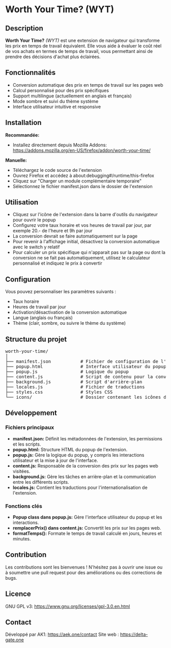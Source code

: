 # Worth Your Time? (WYT)
## Description
**Worth Your Time?** *(WYT)* est une extension de navigateur qui transforme les prix en temps de travail équivalent. Elle vous aide à évaluer le coût réel de vos achats en termes de temps de travail, vous permettant ainsi de prendre des décisions d'achat plus éclairées.
## Fonctionnalités
- Conversion automatique des prix en temps de travail sur les pages web
- Calcul personnalisé pour des prix spécifiques
- Support multilingue (actuellement en anglais et français)
- Mode sombre et suivi du thème système
- Interface utilisateur intuitive et responsive
## Installation
**Recommandée:**
- Installez directement depuis Mozilla Addons: https://addons.mozilla.org/en-US/firefox/addon/worth-your-time/

 **Manuelle:**
- Téléchargez le code source de l'extension
- Ouvrez Firefox et accédez à about:debugging#/runtime/this-firefox
- Cliquez sur "Charger un module complémentaire temporaire"
- Sélectionnez le fichier manifest.json dans le dossier de l'extension
## Utilisation
- Cliquez sur l'icône de l'extension dans la barre d'outils du navigateur pour ouvrir le popup
- Configurez votre taux horaire et vos heures de travail par jour, par exemple 20.- de l'heure et 9h par jour
- La conversion devrait se faire automatiquement sur la page
- Pour revenir à l'affichage initial, désactivez la conversion automatique avec le switch y relatif
- Pour calculer un prix spécifique qui n'apparait pas sur la page ou dont la conversion ne se fait pas automatiquement, utilisez le calculateur personnalisé et indiquez le prix à convertir
## Configuration
Vous pouvez personnaliser les paramètres suivants :
- Taux horaire
- Heures de travail par jour
- Activation/désactivation de la conversion automatique
- Langue (anglais ou français)
- Thème (clair, sombre, ou suivre le thème du système)
## Structure du projet
<pre>
worth-your-time/
│
├── manifest.json           # Fichier de configuration de l'extension
├── popup.html              # Interface utilisateur du popup
├── popup.js                # Logique du popup
├── content.js              # Script de contenu pour la conversion sur les pages web
├── background.js           # Script d'arrière-plan
├── locales.js              # Fichier de traductions
├── styles.css              # Styles CSS
└── icons/                  # Dossier contenant les icônes de l'extension
</pre>
## Développement
### Fichiers principaux
- **manifest.json:** Définit les métadonnées de l'extension, les permissions et les scripts.
- **popup.html:** Structure HTML du popup de l'extension.
- **popup.js:** Gère la logique du popup, y compris les interactions utilisateur et la mise à jour de l'interface.
- **content.js:** Responsable de la conversion des prix sur les pages web visitées.
- **background.js:** Gère les tâches en arrière-plan et la communication entre les différents scripts.
- **locales.js:** Contient les traductions pour l'internationalisation de l'extension.
### Fonctions clés
- **Popup class dans popup.js:** Gère l'interface utilisateur du popup et les interactions.
- **remplacerPrix() dans content.js:** Convertit les prix sur les pages web.
- **formatTemps():** Formate le temps de travail calculé en jours, heures et minutes.
## Contribution
Les contributions sont les bienvenues ! N'hésitez pas à ouvrir une issue ou à soumettre une pull request pour des améliorations ou des corrections de bugs.
## Licence
GNU GPL v3: https://www.gnu.org/licenses/gpl-3.0.en.html
## Contact
Développé par AK1: https://aek.one/contact
Site web : https://delta-gate.one
